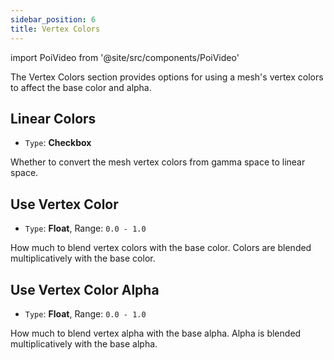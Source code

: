 ```yaml
---
sidebar_position: 6
title: Vertex Colors
---
```

import PoiVideo from '@site/src/components/PoiVideo'

The Vertex Colors section provides options for using a mesh's vertex colors to affect the base color and alpha. 

## Linear Colors

- `Type`: **Checkbox**

Whether to convert the mesh vertex colors from gamma space to linear space.

## Use Vertex Color

- `Type`: **Float**, Range: `0.0 - 1.0`

How much to blend vertex colors with the base color. Colors are blended multiplicatively with the base color.

## Use Vertex Color Alpha

- `Type`: **Float**, Range: `0.0 - 1.0`

How much to blend vertex alpha with the base alpha. Alpha is blended multiplicatively with the base alpha.

